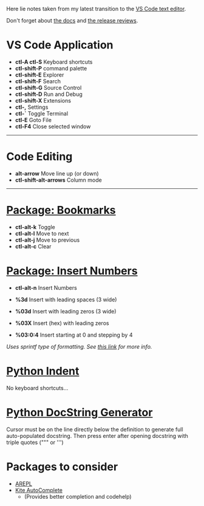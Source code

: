 Here lie notes taken from my latest transition to the [VS Code text editor](https://code.visualstudio.com/).

Don't forget about [the docs](https://code.visualstudio.com/docs) and [the release reviews](https://code.visualstudio.com/updates).


# VS Code Application
* **ctl-A ctl-S**  Keyboard shortcuts
* **ctl-shift-P**  command palette
* **ctl-shift-E**  Explorer
* **ctl-shift-F**  Search
* **ctl-shift-G**  Source Control
* **ctl-shift-D**  Run and Debug
* **ctl-shift-X**  Extensions
* **ctl-,**        Settings
* **ctl-`**        Toggle Terminal
* **ctl-E**        Goto File
* **ctl-F4**       Close selected window
* **** 

# Code Editing
* **alt-arrow**  Move line up (or down)
* **ctl-shift-alt-arrows** Column mode
* **** 

# [Package: Bookmarks](https://marketplace.visualstudio.com/items?itemName=alefragnani.Bookmarks)
* **ctl-alt-k** Toggle
* **ctl-alt-l** Move to next
* **ctl-alt-j** Move to previous
* **ctl-alt-c** Clear


# [Package: Insert Numbers](https://marketplace.visualstudio.com/items?itemName=Asuka.insertnumbers#:~:text=Insert%20Numbers%20for%20Visual%20Studio%20Code.%20An%20extension,two%20ways%20to%20change%20the%20default%20format%20string.)
* **ctl-alt-n**    Insert Numbers

* **%3d**          Insert with leading spaces (3 wide)
* **%03d**         Insert with leading zeros (3 wide)
* **%03X**         Insert (hex) with leading zeros
* **%03:0:4**      Insert starting at 0 and stepping by 4

*Uses sprintf type of formatting.  See [this link](https://github.com/alexei/sprintf.js) for more info.*

# [Python Indent](https://marketplace.visualstudio.com/items?itemName=KevinRose.vsc-python-indent&ssr=true)
No keyboard shortcuts...

# [Python DocString Generator](https://marketplace.visualstudio.com/items?itemName=njpwerner.autodocstring)
Cursor must be on the line directly below the definition to generate full auto-populated docstring.
Then press enter after opening docstring with triple quotes (""" or ''')

# Packages to consider
* [AREPL](https://marketplace.visualstudio.com/items?itemName=almenon.arepl#:~:text=AREPL%20automatically%20evaluates%20python%20code%20in%20real-time%20as,is%20availible%20for%20free%20on%20the%20vscode%20marketplace.)
* [Kite AutoComplete](https://marketplace.visualstudio.com/items?itemName=kiteco.kite)
  *  (Provides better completion and codehelp)
